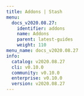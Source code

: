 ```yaml
---
title: Addons | Stash
menu:
  docs_v2020.08.27:
    identifier: addons
    name: Addons
    parent: latest-guides
    weight: 110
menu_name: docs_v2020.08.27
info:
  catalog: v2020.08.27
  cli: v0.10.0
  community: v0.10.0
  enterprise: v0.10.0
  version: v2020.08.27
---
```


